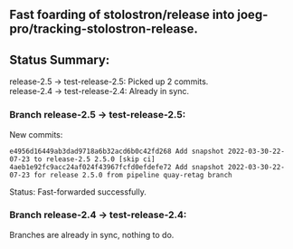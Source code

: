 ## Fast foarding of stolostron/release into joeg-pro/tracking-stolostron-release.

## Status Summary:

release-2.5 -> test-release-2.5: Picked up 2 commits.  
release-2.4 -> test-release-2.4: Already in sync.  

### Branch release-2.5 -> test-release-2.5:

New commits:

```
e4956d16449ab3dad9718a6b32acd6b0c42fd268 Add snapshot 2022-03-30-22-07-23 to release-2.5 2.5.0 [skip ci]
4aeb1e92fc9acc24af024f43967fcfd0efdefe72 Add snapshot 2022-03-30-22-07-23 for release 2.5.0 from pipeline quay-retag branch
```

Status: Fast-forwarded successfully.

### Branch release-2.4 -> test-release-2.4:

Branches are already in sync, nothing to do.
